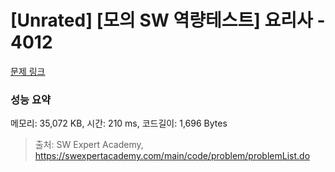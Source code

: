 # [Unrated] [모의 SW 역량테스트] 요리사 - 4012 

[문제 링크](https://swexpertacademy.com/main/code/problem/problemDetail.do?contestProbId=AWIeUtVakTMDFAVH) 

### 성능 요약

메모리: 35,072 KB, 시간: 210 ms, 코드길이: 1,696 Bytes



> 출처: SW Expert Academy, https://swexpertacademy.com/main/code/problem/problemList.do
